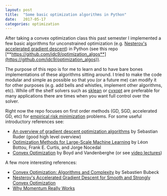 ```yaml
---
layout: post
title:  "Some basic optimization algorithms in Python"
date:   2017-05-17
categories: optimization
---
```


After taking a convex optimization class this past semester I implemented a few basic algorithms for unconstrained optimization (e.g. [Nesterov's accelerated gradient descent](https://github.com/idc9/optimization_algos/blob/master/opt_algos/accelerated_gradient_descent.py)) in Python (see this repo [**https://github.com/idc9/optimization_algos**](https://github.com/idc9/optimization_algos)).

The purpose of this repo is for me to learn and to have bare bones implementations of these algorithms sitting around. I tried to make the code modular and simple as possible so that you (or a future me) can modify it for other purposes (e.g. add bells and whistles, implement other algorithms, etc). While off the shelf solvers such as [sklean](http://scikit-learn.org/stable/) or [cvxopt](http://cvxopt.org/) are preferable for many applications there are times when you want full control over the solver.


Right now the repo focuses on first order methods (GD, SGD, accelerated GD, etc) for [empirical risk minimization](http://www.cs.cornell.edu/courses/cs4780/2015fa/web/lecturenotes/lecturenote10.html) problems. For some useful introductory references see:

- [An overview of gradient descent optimization algorithms](http://sebastianruder.com/optimizing-gradient-descent/index.html) by Sebastian Ruder (good high level overview)
- [Optimization Methods for Large-Scale Machine Learning](https://arxiv.org/abs/1606.04838) by Léon Bottou, Frank E. Curtis, and Jorge Nocedal
- [Convex Optimization](https://web.stanford.edu/~boyd/cvxbook/bv_cvxbook.pdf) by Boyd and Vandenberghe (or see [video lectures](https://www.youtube.com/view_play_list?p=3940DD956CDF0622))

A few more interesting references:
- [Convex Optimization: Algorithms and Complexity](https://arxiv.org/pdf/1405.4980.pdf) by Sebastien Bubeck
- [Nesterov's Accelerated Gradient Descent for Smooth and Strongly Convex Optimization](https://blogs.princeton.edu/imabandit/2014/03/06/nesterovs-accelerated-gradient-descent-for-smooth-and-strongly-convex-optimization/)
- [Why Momentum Really Works](http://distill.pub/2017/momentum/)
